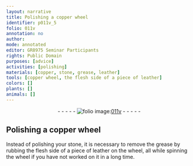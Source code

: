 ```yaml
---
layout: narrative
title: Polishing a copper wheel
identifier: p011v_5
folio: 011v
annotation: no
author:
mode: annotated
editor: GR8975 Seminar Participants
rights: Public Domain
purposes: [advice]
activities: [polishing]
materials: [copper, stone, grease, leather]
tools: [copper wheel, the flesh side of a piece of leather]
colors: []
plants: []
animals: []
---
```


 <div class="folio" align="center">- - - - - <a href="http://gallica.bnf.fr/ark:/12148/btv1b10500001g/f28.image" target="_blank"><img src="https://cu-mkp.github.io/GR8975-edition/assets/photo-icon.png" alt="folio image: " style="display:inline-block; margin-bottom:-3px;"/>011v</a> - - - - - </div> 

## Polishing a <span class="tool"><span class="material">copper</span> wheel</span>

 
 <span class="activity"></span>  Instead of polishing your <span class="material">stone</span>, it is necessary to remove the <span class="material">grease</span> by rubbing <span class="tool"><span class="material_format">the flesh side of a piece of <span class="material">leather</span></span></span> on the wheel, all while spinning the wheel if you have not worked on it in a long time.
 